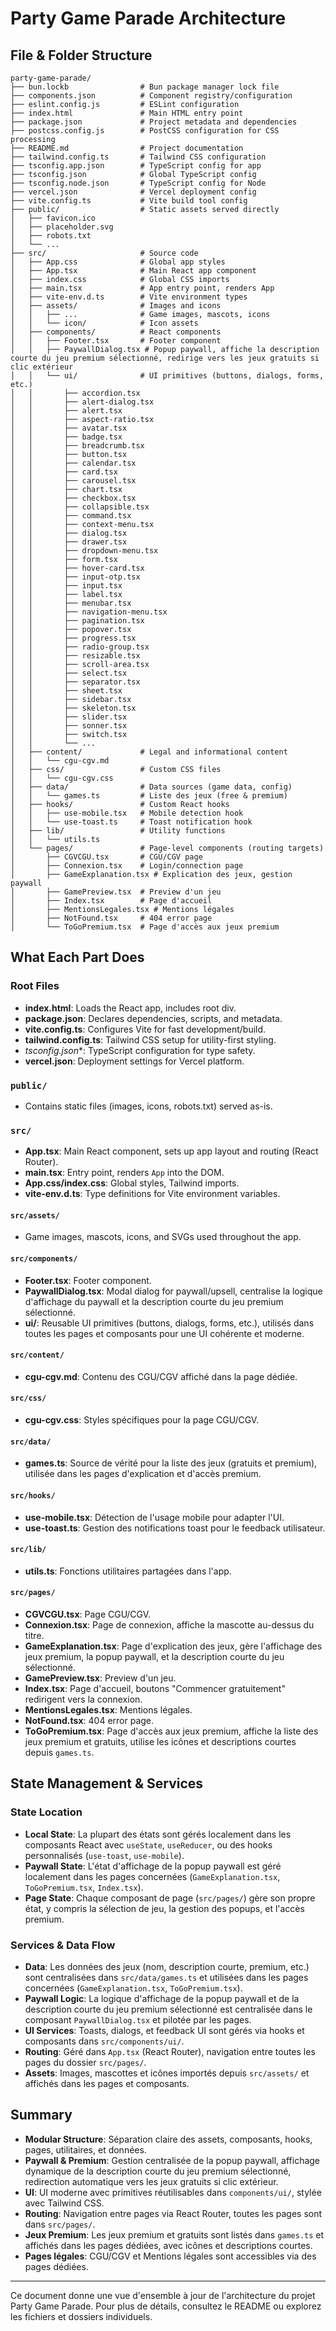 # Party Game Parade Architecture

## File & Folder Structure

```
party-game-parade/
├── bun.lockb                # Bun package manager lock file
├── components.json          # Component registry/configuration
├── eslint.config.js         # ESLint configuration
├── index.html               # Main HTML entry point
├── package.json             # Project metadata and dependencies
├── postcss.config.js        # PostCSS configuration for CSS processing
├── README.md                # Project documentation
├── tailwind.config.ts       # Tailwind CSS configuration
├── tsconfig.app.json        # TypeScript config for app
├── tsconfig.json            # Global TypeScript config
├── tsconfig.node.json       # TypeScript config for Node
├── vercel.json              # Vercel deployment config
├── vite.config.ts           # Vite build tool config
├── public/                  # Static assets served directly
│   ├── favicon.ico
│   ├── placeholder.svg
│   ├── robots.txt
│   └── ...
├── src/                     # Source code
│   ├── App.css              # Global app styles
│   ├── App.tsx              # Main React app component
│   ├── index.css            # Global CSS imports
│   ├── main.tsx             # App entry point, renders App
│   ├── vite-env.d.ts        # Vite environment types
│   ├── assets/              # Images and icons
│   │   ├── ...              # Game images, mascots, icons
│   │   └── icon/            # Icon assets
│   ├── components/          # React components
│   │   ├── Footer.tsx       # Footer component
│   │   ├── PaywallDialog.tsx # Popup paywall, affiche la description courte du jeu premium sélectionné, redirige vers les jeux gratuits si clic extérieur
│   │   └── ui/              # UI primitives (buttons, dialogs, forms, etc.)
│   │       ├── accordion.tsx
│   │       ├── alert-dialog.tsx
│   │       ├── alert.tsx
│   │       ├── aspect-ratio.tsx
│   │       ├── avatar.tsx
│   │       ├── badge.tsx
│   │       ├── breadcrumb.tsx
│   │       ├── button.tsx
│   │       ├── calendar.tsx
│   │       ├── card.tsx
│   │       ├── carousel.tsx
│   │       ├── chart.tsx
│   │       ├── checkbox.tsx
│   │       ├── collapsible.tsx
│   │       ├── command.tsx
│   │       ├── context-menu.tsx
│   │       ├── dialog.tsx
│   │       ├── drawer.tsx
│   │       ├── dropdown-menu.tsx
│   │       ├── form.tsx
│   │       ├── hover-card.tsx
│   │       ├── input-otp.tsx
│   │       ├── input.tsx
│   │       ├── label.tsx
│   │       ├── menubar.tsx
│   │       ├── navigation-menu.tsx
│   │       ├── pagination.tsx
│   │       ├── popover.tsx
│   │       ├── progress.tsx
│   │       ├── radio-group.tsx
│   │       ├── resizable.tsx
│   │       ├── scroll-area.tsx
│   │       ├── select.tsx
│   │       ├── separator.tsx
│   │       ├── sheet.tsx
│   │       ├── sidebar.tsx
│   │       ├── skeleton.tsx
│   │       ├── slider.tsx
│   │       ├── sonner.tsx
│   │       ├── switch.tsx
│   │       └── ...
│   ├── content/             # Legal and informational content
│   │   └── cgu-cgv.md
│   ├── css/                 # Custom CSS files
│   │   └── cgu-cgv.css
│   ├── data/                # Data sources (game data, config)
│   │   └── games.ts         # Liste des jeux (free & premium)
│   ├── hooks/               # Custom React hooks
│   │   ├── use-mobile.tsx   # Mobile detection hook
│   │   └── use-toast.ts     # Toast notification hook
│   ├── lib/                 # Utility functions
│   │   └── utils.ts
│   └── pages/               # Page-level components (routing targets)
│       ├── CGVCGU.tsx       # CGU/CGV page
│       ├── Connexion.tsx    # Login/connection page
│       ├── GameExplanation.tsx # Explication des jeux, gestion paywall
│       ├── GamePreview.tsx  # Preview d'un jeu
│       ├── Index.tsx        # Page d'accueil
│       ├── MentionsLegales.tsx # Mentions légales
│       ├── NotFound.tsx     # 404 error page
│       └── ToGoPremium.tsx  # Page d'accès aux jeux premium
```

## What Each Part Does

### Root Files
- **index.html**: Loads the React app, includes root div.
- **package.json**: Declares dependencies, scripts, and metadata.
- **vite.config.ts**: Configures Vite for fast development/build.
- **tailwind.config.ts**: Tailwind CSS setup for utility-first styling.
- **tsconfig*.json**: TypeScript configuration for type safety.
- **vercel.json**: Deployment settings for Vercel platform.

### `public/`
- Contains static files (images, icons, robots.txt) served as-is.

### `src/`
- **App.tsx**: Main React component, sets up app layout and routing (React Router).
- **main.tsx**: Entry point, renders `App` into the DOM.
- **App.css/index.css**: Global styles, Tailwind imports.
- **vite-env.d.ts**: Type definitions for Vite environment variables.

#### `src/assets/`
- Game images, mascots, icons, and SVGs used throughout the app.

#### `src/components/`
- **Footer.tsx**: Footer component.
- **PaywallDialog.tsx**: Modal dialog for paywall/upsell, centralise la logique d'affichage du paywall et la description courte du jeu premium sélectionné.
- **ui/**: Reusable UI primitives (buttons, dialogs, forms, etc.), utilisés dans toutes les pages et composants pour une UI cohérente et moderne.

#### `src/content/`
- **cgu-cgv.md**: Contenu des CGU/CGV affiché dans la page dédiée.

#### `src/css/`
- **cgu-cgv.css**: Styles spécifiques pour la page CGU/CGV.

#### `src/data/`
- **games.ts**: Source de vérité pour la liste des jeux (gratuits et premium), utilisée dans les pages d'explication et d'accès premium.

#### `src/hooks/`
- **use-mobile.tsx**: Détection de l'usage mobile pour adapter l'UI.
- **use-toast.ts**: Gestion des notifications toast pour le feedback utilisateur.

#### `src/lib/`
- **utils.ts**: Fonctions utilitaires partagées dans l'app.

#### `src/pages/`
- **CGVCGU.tsx**: Page CGU/CGV.
- **Connexion.tsx**: Page de connexion, affiche la mascotte au-dessus du titre.
- **GameExplanation.tsx**: Page d'explication des jeux, gère l'affichage des jeux premium, la popup paywall, et la description courte du jeu sélectionné.
- **GamePreview.tsx**: Preview d'un jeu.
- **Index.tsx**: Page d'accueil, boutons "Commencer gratuitement" redirigent vers la connexion.
- **MentionsLegales.tsx**: Mentions légales.
- **NotFound.tsx**: 404 error page.
- **ToGoPremium.tsx**: Page d'accès aux jeux premium, affiche la liste des jeux premium et gratuits, utilise les icônes et descriptions courtes depuis `games.ts`.

## State Management & Services

### State Location
- **Local State**: La plupart des états sont gérés localement dans les composants React avec `useState`, `useReducer`, ou des hooks personnalisés (`use-toast`, `use-mobile`).
- **Paywall State**: L'état d'affichage de la popup paywall est géré localement dans les pages concernées (`GameExplanation.tsx`, `ToGoPremium.tsx`, `Index.tsx`).
- **Page State**: Chaque composant de page (`src/pages/`) gère son propre état, y compris la sélection de jeu, la gestion des popups, et l'accès premium.

### Services & Data Flow
- **Data**: Les données des jeux (nom, description courte, premium, etc.) sont centralisées dans `src/data/games.ts` et utilisées dans les pages concernées (`GameExplanation.tsx`, `ToGoPremium.tsx`).
- **Paywall Logic**: La logique d'affichage de la popup paywall et de la description courte du jeu premium sélectionné est centralisée dans le composant `PaywallDialog.tsx` et pilotée par les pages.
- **UI Services**: Toasts, dialogs, et feedback UI sont gérés via hooks et composants dans `src/components/ui/`.
- **Routing**: Géré dans `App.tsx` (React Router), navigation entre toutes les pages du dossier `src/pages/`.
- **Assets**: Images, mascottes et icônes importés depuis `src/assets/` et affichés dans les pages et composants.

## Summary
- **Modular Structure**: Séparation claire des assets, composants, hooks, pages, utilitaires, et données.
- **Paywall & Premium**: Gestion centralisée de la popup paywall, affichage dynamique de la description courte du jeu premium sélectionné, redirection automatique vers les jeux gratuits si clic extérieur.
- **UI**: UI moderne avec primitives réutilisables dans `components/ui/`, stylée avec Tailwind CSS.
- **Routing**: Navigation entre pages via React Router, toutes les pages sont dans `src/pages/`.
- **Jeux Premium**: Les jeux premium et gratuits sont listés dans `games.ts` et affichés dans les pages dédiées, avec icônes et descriptions courtes.
- **Pages légales**: CGU/CGV et Mentions légales sont accessibles via des pages dédiées.

---
Ce document donne une vue d'ensemble à jour de l'architecture du projet Party Game Parade. Pour plus de détails, consultez le README ou explorez les fichiers et dossiers individuels.
